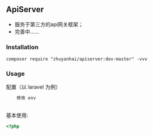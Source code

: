 ## ApiServer
 - 服务于第三方的api网关框架；
 - 完善中......


### Installation

```shell
composer require "zhuyanhai/apiserver:dev-master" -vvv
```

### Usage

配置（以 laravel 为例）
```php
    修改 env
        
```

基本使用:

```php
<?php

```
